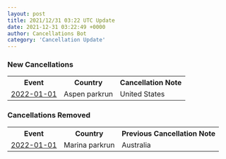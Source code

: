 ```yaml
---
layout: post
title: 2021/12/31 03:22 UTC Update
date: 2021-12-31 03:22:49 +0000
author: Cancellations Bot
category: 'Cancellation Update'
---
```


<h3>New Cancellations</h3>
<div class='hscrollable'>
<table style='width: 100%'>
    <tr>
        <th>Event</th>
        <th>Country</th>
        <th>Cancellation Note</th>
    </tr>
    <tr>
        <td><a href="Winter storm warning in effect for Fri & Sat">2022-01-01</a></td>
        <td>Aspen parkrun</td>
        <td>United States</td>
    </tr>
</table>
</div>
<h3>Cancellations Removed</h3>
<div class='hscrollable'>
<table style='width: 100%'>
    <tr>
        <th>Event</th>
        <th>Country</th>
        <th>Previous Cancellation Note</th>
    </tr>
    <tr>
        <td><a href="New Year’s Day *">2022-01-01</a></td>
        <td>Marina parkrun</td>
        <td>Australia</td>
    </tr>
</table>
</div>
